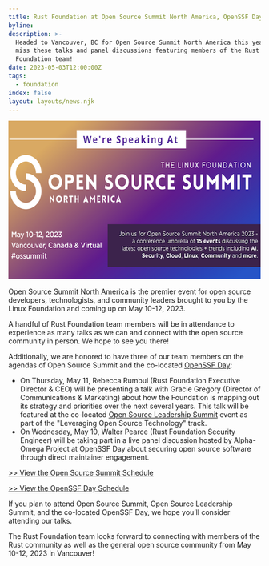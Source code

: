 ```yaml
---
title: Rust Foundation at Open Source Summit North America, OpenSSF Day 2023
byline:
description: >-
  Headed to Vancouver, BC for Open Source Summit North America this year? Don’t
  miss these talks and panel discussions featuring members of the Rust
  Foundation team!
date: 2023-05-03T12:00:00Z
tags:
  - foundation
index: false
layout: layouts/news.njk
---
```

<img width="580" height="316" src="/img/news/2023-05-03-open-source-summit-north-america-2023/ossummit.png" />

[<u>Open Source Summit North America</u>](https://events.linuxfoundation.org/open-source-summit-north-america/) is the premier event for open source developers, technologists, and community leaders brought to you by the Linux Foundation and coming up on May 10-12, 2023.&nbsp;

A handful of Rust Foundation team members will be in attendance to experience as many talks as we can and connect with the open source community in person. We hope to see you there!

Additionally, we are honored to have three of our team members on the agendas of Open Source Summit and the co-located [<u>OpenSSF Day</u>](https://events.linuxfoundation.org/openssf-day-north-america/)\:

* On Thursday, May 11, Rebecca Rumbul (Rust Foundation Executive Director & CEO) will be presenting a talk with Gracie Gregory (Director of Communications & Marketing) about how the Foundation is mapping out its strategy and priorities over the next several years. This talk will be featured at the co-located <a target="_blank" rel="noopener" href="https://events.linuxfoundation.org/open-source-summit-north-america/about/open-source-leadership-summit/">Open Source Leadership Summit</a> event as part of the "Leveraging Open Source Technology" track.
* On Wednesday, May 10, Walter Pearce (Rust Foundation Security Engineer) will be taking part in a live panel discussion hosted by Alpha-Omega Project at OpenSSF Day about securing open source software through direct maintainer engagement. &nbsp;

[<u>&gt;&gt; View the Open Source Summit Schedule</u>](https://events.linuxfoundation.org/open-source-summit-north-america/)

[<u>&gt;&gt; View the OpenSSF Day Schedule</u>](https://events.linuxfoundation.org/openssf-day-north-america/?utm_campaign=23Q1%20-%20OpenSSF%20-%20OpenSSF%20Day&amp;utm_source=ppc&amp;utm_medium=google&amp;creative=656193752848&amp;keyword=open%20source%20software%20conference&amp;matchtype=b&amp;network=g&amp;device=c&amp;pi_ad_id=656193752848&amp;utm_term=open%20source%20software%20conference&amp;utm_campaign=&amp;utm_source=adwords&amp;utm_medium=ppc&amp;hsa_acc=8666746580&amp;hsa_cam=20029959008&amp;hsa_grp=149986804002&amp;hsa_ad=656193752848&amp;hsa_src=g&amp;hsa_tgt=kwd-349256723714&amp;hsa_kw=open%20source%20software%20conference&amp;hsa_mt=b&amp;hsa_net=adwords&amp;hsa_ver=3&amp;gclid=Cj0KCQjw6cKiBhD5ARIsAKXUdyY0kRV4wLrxysbyjf1O4wLW9ux5nKYvo_vikUNiG9dr8_--H0dh270aAhBLEALw_wcB)

If you plan to attend Open Source Summit, Open Source Leadership Summit, and the co-located OpenSSF Day, we hope you’ll consider attending our talks.&nbsp;

The Rust Foundation team looks forward to connecting with members of the Rust community as well as the general open source community from May 10-12, 2023 in Vancouver!